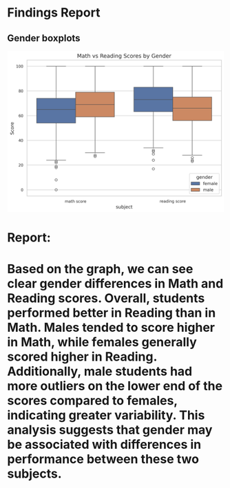 # Findings Report

## Gender boxplots

![alt text](plots/gender_boxplots.png)

# Report: 
# Based on the graph, we can see clear gender differences in Math and Reading scores. Overall, students performed better in Reading than in Math. Males tended to score higher in Math, while females generally scored higher in Reading. Additionally, male students had more outliers on the lower end of the scores compared to females, indicating greater variability. This analysis suggests that gender may be associated with differences in performance between these two subjects.